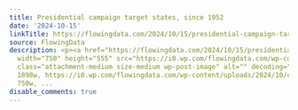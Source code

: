 ```yaml
---
title: Presidential campaign target states, since 1952
date: '2024-10-15'
linkTitle: https://flowingdata.com/2024/10/15/presidential-campaign-target-states-since-1952/
source: FlowingData
description: <p><a href="https://flowingdata.com/2024/10/15/presidential-campaign-target-states-since-1952/"><img
  width="750" height="555" src="https://i0.wp.com/flowingdata.com/wp-content/uploads/2024/10/campaign-targets.png?fit=750%2C555&amp;quality=100&amp;ssl=1"
  class="attachment-medium size-medium wp-post-image" alt="" decoding="async" srcset="https://i0.wp.com/flowingdata.com/wp-content/uploads/2024/10/campaign-targets.png?w=1898&amp;quality=100&amp;ssl=1
  1898w, https://i0.wp.com/flowingdata.com/wp-content/uploads/2024/10/campaign-targets.png?resize=750%2C555&amp;quality=100&amp;ssl=1
  750w, ...
disable_comments: true
---
```

<p><a href="https://flowingdata.com/2024/10/15/presidential-campaign-target-states-since-1952/"><img width="750" height="555" src="https://i0.wp.com/flowingdata.com/wp-content/uploads/2024/10/campaign-targets.png?fit=750%2C555&amp;quality=100&amp;ssl=1" class="attachment-medium size-medium wp-post-image" alt="" decoding="async" srcset="https://i0.wp.com/flowingdata.com/wp-content/uploads/2024/10/campaign-targets.png?w=1898&amp;quality=100&amp;ssl=1 1898w, https://i0.wp.com/flowingdata.com/wp-content/uploads/2024/10/campaign-targets.png?resize=750%2C555&amp;quality=100&amp;ssl=1 750w, ...